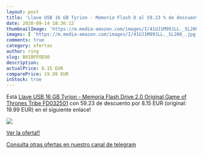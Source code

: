 ```yaml
---
layout: post
title: 'Llave USB 16 GB Tyrion - Memoria Flash D al 59.23 % de descuento'
date: 2020-09-14 18:36:12
thumbnailImage: 'https://m.media-amazon.com/images/I/41UJ1M99JLL._SL200_.jpg'
images: [ 'https://m.media-amazon.com/images/I/41UJ1M99JLL._SL200_.jpg' ]
comments: true
category: ofertas
author: ring
slug: B01BFFOEU0
description:
actualPrice: 8.15 EUR
comparePrice: 19.99 EUR
inStock: true
---
```


Está [Llave USB 16 GB Tyrion - Memoria Flash Drive 2.0 Original Game of Thrones  Tribe FD032501](https://www.amazon.com/dp/B01BFFOEU0/?tag=redken08-20) con 59.23 de descuento por 8.15 EUR (original: 19.99 EUR) en el siguiente enlace!

[![](https://m.media-amazon.com/images/I/41UJ1M99JLL._SL200_.jpg)](https://www.amazon.com/dp/B01BFFOEU0/?tag=redken08-20)

[Ver la oferta!!](https://www.amazon.com/dp/B01BFFOEU0/?tag=redken08-20)

[Consulta otras ofertas en nuestro canal de telegram](https://t.me/s/ofertas25)
